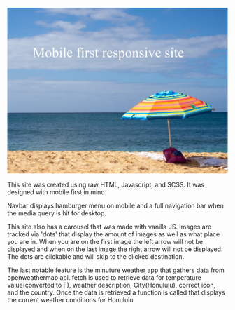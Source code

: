 

![image of Oahu, Hawaii](https://github.com/dairy-free/Oahutravelguide/blob/master/dist/images/Oahu-readme-2.jpg)



This site was created using raw HTML, Javascript, and SCSS. It was designed with mobile first in mind.

Navbar displays hamburger menu on mobile and a full navigation bar when the media query is hit for desktop.

This site also has a carousel that was made with vanilla JS. Images are tracked via 'dots' that display the amount of images as well as what place you are in. When you are on the first image the left arrow will not be displayed and when on the last image the right arrow will not be displayed. The dots are clickable and will skip to the clicked destination. 

The last notable feature is the minuture weather app that gathers data from openweathermap api.
fetch is used to retrieve data for temperature value(converted to F), weather description, City(Honululu), correct icon, and the country.
Once the data is retrieved a function is called that displays the current weather conditions for Honululu 





